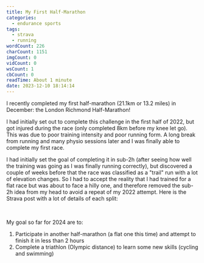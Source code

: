 ```yaml
---
title: My First Half-Marathon
categories:
  - endurance sports
tags:
  - strava
  - running
wordCount: 226
charCount: 1151
imgCount: 0
vidCount: 0
wsCount: 1
cbCount: 0
readTime: About 1 minute
date: 2023-12-10 18:14:14
---
```


I recently completed my first half-marathon (21.1km or 13.2 miles) in December: the London Richmond Half-Marathon!

I had initially set out to complete this challenge in the first half of 2022, but got injured during the race (only completed 8km before my knee let go). This was due to poor training intensity and poor running form. A long break from running and many physio sessions later and I was finally able to complete my first race.

I had initially set the goal of completing it in sub-2h (after seeing how well the training was going as I was finally running correctly), but discovered a couple of weeks before that the race was classified as a "trail" run with a lot of elevation changes. So I had to accept the reality that I had trained for a flat race but was about to face a hilly one, and therefore removed the sub-2h idea from my head to avoid a repeat of my 2022 attempt. Here is the Strava post with a lot of details of each split:

<div class="strava-embed-placeholder" data-embed-type="activity" data-embed-id="10357809172" data-style="standard"></div><script src="https://strava-embeds.com/embed.js"></script>
<br>

<!--more-->

My goal so far for 2024 are to:

1. Participate in another half-marathon (a flat one this time) and attempt to finish it in less than 2 hours
2. Complete a triathlon (Olympic distance) to learn some new skills (cycling and swimming)
